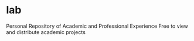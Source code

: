 # lab
Personal Repository of Academic and Professional Experience
Free to view and distribute academic projects

